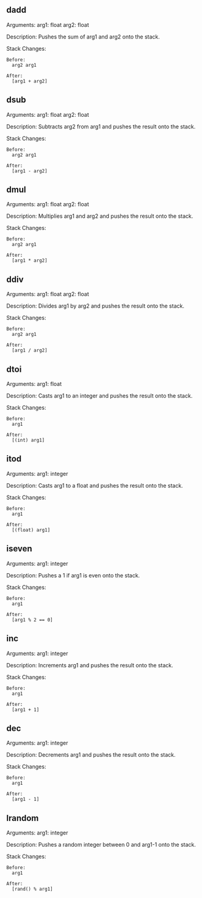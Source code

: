## dadd

Arguments:
    arg1: float
    arg2: float

Description:
    Pushes the sum of arg1 and arg2 onto the stack.

Stack Changes:
    
    Before: 
      arg2 arg1

    After:
      [arg1 + arg2]

## dsub

Arguments:
    arg1: float
    arg2: float

Description:
    Subtracts arg2 from arg1 and pushes the result onto the stack.

Stack Changes:

    Before: 
      arg2 arg1

    After:
      [arg1 - arg2]

## dmul

Arguments:
    arg1: float
    arg2: float

Description:
    Multiplies arg1 and arg2 and pushes the result onto the stack.

Stack Changes:
        
    Before: 
      arg2 arg1
    
    After:
      [arg1 * arg2]

## ddiv

Arguments:
    arg1: float
    arg2: float

Description:
    Divides arg1 by arg2 and pushes the result onto the stack.

Stack Changes:

    Before: 
      arg2 arg1
    
    After:
      [arg1 / arg2]

## dtoi

Arguments:
    arg1: float

Description:
    Casts arg1 to an integer and pushes the result onto the stack.

Stack Changes:

    Before: 
      arg1
    
    After:
      [(int) arg1]

## itod

Arguments:
    arg1: integer

Description:
    Casts arg1 to a float and pushes the result onto the stack.

Stack Changes:
 
    Before: 
      arg1
    
    After:
      [(float) arg1]

## iseven

Arguments:
    arg1: integer

Description:
    Pushes a 1 if arg1 is even onto the stack.

Stack Changes:
    
    Before: 
      arg1

    After:
      [arg1 % 2 == 0]

## inc

Arguments:
    arg1: integer

Description:
    Increments arg1 and pushes the result onto the stack.

Stack Changes:
    
    Before: 
      arg1
    
    After:
      [arg1 + 1]

## dec

Arguments:
    arg1: integer

Description:
    Decrements arg1 and pushes the result onto the stack.

Stack Changes:

    Before: 
      arg1
    
    After:
      [arg1 - 1]

## lrandom

Arguments:
    arg1: integer

Description:
    Pushes a random integer between 0 and arg1-1 onto the stack.

Stack Changes:

    Before: 
      arg1

    After:
      [rand() % arg1]
